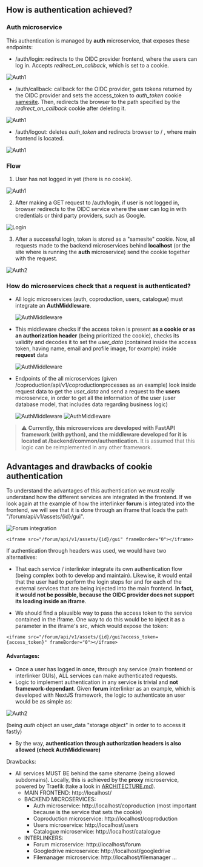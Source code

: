 
## How is authentication achieved?
### Auth microservice

This authentication is managed by **auth** microservice, that exposes these endpoints:
* /auth/login: redirects to the OIDC provider frontend, where the users can log in. Accepts *redirect_on_callback*, which is set to a cookie.

![Auth1](images/auth/loginendpoint.png)

* /auth/callback: callback for the OIDC provider, gets tokens returned by the OIDC provider and sets the access_token to *auth_token* cookie [samesite](https://developer.mozilla.org/en-US/docs/Web/HTTP/Headers/Set-Cookie/SameSite). Then, redirects the browser to the path specified by the *redirect_on_callback* cookie after deleting it.

![Auth1](images/auth/callbackendpoint.png)

* /auth/logout: deletes *auth_token* and redirects browser to / , where main frontend is located.

![Auth1](images/auth/logoutendpoint.png)

### Flow

1. User has not logged in yet (there is no cookie).

  ![Auth1](images/auth/auth1.png)

2. After making a GET request to /auth/login, if user is not logged in, browser redirects to the OIDC service where the user can log in with credentials or third party providers, such as Google.

  ![Login](images/auth/login.png)

3. After a successful login, token is stored as a "samesite" cookie. Now, all requests made to the backend microservices behind **localhost** (or the site where is running the **auth** microservice) send the cookie together with the request.

  ![Auth2](images/auth/merged.jpg)


### How do microservices check that a request is authenticated?


* All logic microservices (auth, coproduction, users, catalogue) must integrate an **AuthMiddleware**. 

  ![AuthMiddleware](images/auth/includemiddleware.png)

* This middleware checks if the access token is present **as a cookie or as an authorization header** (being prioritized the cookie), checks its validity and decodes it to set the *user_data* (contained inside the access token, having name, email and profile image, for example) inside **request** data

  ![AuthMiddleware](images/auth/authmiddleware.png)

* Endpoints of the all microservices (given /coproduction/api/v1/coproductionprocesses as an example) look inside request data to get the *user_data* and send a request to the **users** microservice, in order to get all the information of the user (user database model, that includes  data regarding business logic)

  ![AuthMiddleware](images/auth/deps.png)
  ![AuthMiddleware](images/auth/endpointwithdeps.png)

> :warning: **Currently, this microservices are developed with FastAPI framework (with python), and the middleware developed for it is located at /backend/common/authentication.** It is assumed that this logic can be reimplemented in any other framework.


## Advantages and drawbacks of cookie authentication


To understand the advantages of this authentication we must really understand how the different services are integrated in the frontend. If we look again at the example of how the interlinker **forum** is integrated into the frontend, we will see that it is done through an iframe that loads the path "/forum/api/v1/assets/{id}/gui".

![Forum integration](images/interlinkers/forumintegration.png)

```
<iframe src="/forum/api/v1/assets/{id}/gui" frameBorder="0"></iframe>
```
If authentication through headers was used, we would have two alternatives:

* That each service / interlinker integrate its own authentication flow (being complex both to develop and maintain). Likewise, it would entail that the user had to perform the login steps for and for each of the external services that are being injected into the main frontend. **In fact, it would not be possible, because the OIDC provider does not support its loading inside an iframe**.

* We should find a plausible way to pass the access token to the service contained in the iframe. One way to do this would be to inject it as a parameter in the iframe's src, which would expose the token:

```
<iframe src="/forum/api/v1/assets/{id}/gui?access_token={access_token}" frameBorder="0"></iframe>
```

#### Advantages:

  * Once a user has logged in once, through any service (main frontend or interlinker GUIs), ALL services can make authenticated requests.
  * Logic to implement authentication in any service is trivial and **not framework-dependant**. Given **forum** interlinker as an example, which is developed with NextJS framework, the logic to authenticate an user would be as simple as:

  ![Auth2](images/auth/nextjs.png)

  (being *auth* object an user_data "storage object" in order to to access it fastly)

  * By the way, **authentication through authorization headers is also allowed (check AuthMiddleware)**

  Drawbacks:
  
  * All services MUST BE behind the same sitename (being allowed subdomains). Locally, this is achieved by the **proxy** microservice, powered by Traefik (take a look in [ARCHITECTURE.md](ARCHITECTURE.md)).
    * MAIN FRONTEND: http://localhost/
    * BACKEND MICROSERVICES:
      * Auth microservice: http://localhost/coproduction (most important because is the service that sets the cookie)
      * Coproduction microservice: http://localhost/coproduction
      * Users microservice: http://localhost/users
      * Catalogue microservice: http://localhost/catalogue
    * INTERLINKERS:
      * Forum microservice: http://localhost/forum
      * Googledrive microservice: http://localhost/googledrive
      * Filemanager microservice: http://localhost/filemanager
      ...